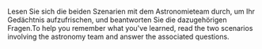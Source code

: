 <span data-ttu-id="e5c79-101">Lesen Sie sich die beiden Szenarien mit dem Astronomieteam durch, um Ihr Gedächtnis aufzufrischen, und beantworten Sie die dazugehörigen Fragen.</span><span class="sxs-lookup"><span data-stu-id="e5c79-101">To help you remember what you've learned, read the two scenarios involving the astronomy team and answer the associated questions.</span></span>